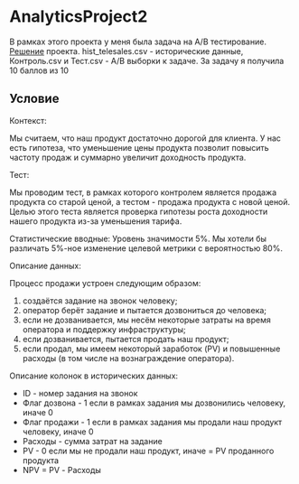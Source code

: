 # AnalyticsProject2

В рамках этого проекта у меня была задача на A/B тестирование. [Решение](https://github.com/IraNovichkova/AnalyticsProject2/blob/main/README.md) проекта. hist_telesales.csv - исторические данные, Контроль.csv и Тест.csv - A/B выборки к задаче. За задачу я получила 10 баллов из 10 


## Условие

Контекст:

Мы считаем, что наш продукт достаточно дорогой для клиента.
У нас есть гипотеза, что уменьшение цены продукта
позволит повысить частоту продаж
и суммарно увеличит доходность продукта.
        
Тест:

Мы проводим тест,
в рамках которого контролем является
продажа продукта со старой ценой,
а тестом - продажа продукта с новой ценой.
Целью этого теста
является проверка гипотезы роста доходности
нашего продукта из-за уменьшения тарифа.

Статистические вводные:
Уровень значимости 5%.
Мы хотели бы различать 5%-ное
изменение целевой метрики
с вероятностью 80%.


Описание данных:

Процесс продажи устроен следующим образом:

1. создаётся задание на звонок человеку;
2. оператор берёт задание и пытается дозвониться до человека;
3. если не дозванивается, мы несём некоторые затраты на время оператора и поддержку инфраструктуры;
4. если дозванивается, пытается продать наш продукт;
5. если продал, мы имеем некоторый заработок (PV) и повышенные расходы (в том числе на вознаграждение оператора).

Описание колонок в исторических данных:

- ID - номер задания на звонок
- Флаг дозвона - 1 если в рамках задания мы дозвонились человеку, иначе 0
- Флаг продажи - 1 если в рамках задания мы продали наш продукт человеку, иначе 0
- Расходы - сумма затрат на задание
- PV - 0 если мы не продали наш продукт, иначе = PV проданного продукта
- NPV = PV - Расходы


